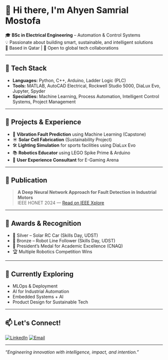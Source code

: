 # 👋 Hi there, I'm Ahyen Samrial Mostofa

🎓 **BSc in Electrical Engineering** – Automation & Control Systems  
💡 Passionate about building smart, sustainable, and intelligent solutions  
📍 Based in Qatar | 💼 Open to global tech collaborations  

---

## 🔧 Tech Stack
- **Languages:** Python, C++, Arduino, Ladder Logic (PLC)
- **Tools:** MATLAB, AutoCAD Electrical, Rockwell Studio 5000, DiaLux Evo, Jupyter, Spyder
- **Specialties:** Machine Learning, Process Automation, Intelligent Control Systems, Project Management

---

## 🚀 Projects & Experience
- 🤖 **Vibration Fault Prediction** using Machine Learning (Capstone)
- ☀️ **Solar Cell Fabrication** (Sustainability Project)
- 🛠️ **Lighting Simulation** for sports facilities using DiaLux Evo
- 📚 **Robotics Educator** using LEGO Spike Prime & Arduino
- 👥 **User Experience Consultant** for E-Gaming Arena

---

## 📄 Publication
> **A Deep Neural Network Approach for Fault Detection in Industrial Motors**  
IEEE HONET 2024 — [Read on IEEE Xplore](https://ieeexplore.ieee.org/document/10822897)

---

## 🏅 Awards & Recognition
- 🥈 Silver – Solar RC Car (Skills Day, UDST)
- 🥉 Bronze – Robot Line Follower (Skills Day, UDST)
- 🥇 President’s Medal for Academic Excellence (CNAQ)
- 🏆 Multiple Robotics Competition Wins

---

## 🌱 Currently Exploring
- MLOps & Deployment
- AI for Industrial Automation
- Embedded Systems + AI
- Product Design for Sustainable Tech

---

## 📫 Let's Connect!
[![LinkedIn](https://img.shields.io/badge/LinkedIn-blue?style=for-the-badge&logo=linkedin)](https://www.linkedin.com/in/ahyensm)
[![Email](https://img.shields.io/badge/Email-outlook-blue?style=for-the-badge&logo=microsoft-outlook)](mailto:ahyen-samrial-mostofa@outlook.com)

---

*“Engineering innovation with intelligence, impact, and intention.”*

